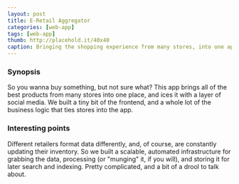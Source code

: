 ```yaml
---
layout: post
title: E-Retail Aggregator
categories: [web-app]
tags: [web-app]
thumb: http://placehold.it/40x40
caption: Bringing the shopping experience from many stores, into one app
---
```


### Synopsis
So you wanna buy something, but not sure what? This app brings all of the best products from many stores into one place, and ices it with a layer of social media. We built a tiny bit of the frontend, and a whole lot of the business logic that ties stores into the app.

### Interesting points
Different retailers format data differently, and, of course, are constantly updating their inventory. So we built a scalable, automated infrastructure for grabbing the data, processing (or "munging" it, if you will), and storing it for later search and indexing. Pretty complicated, and a bit of a drool to talk about.
